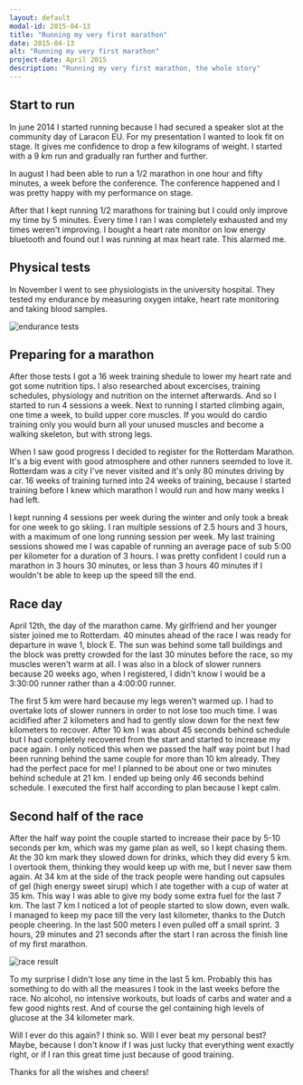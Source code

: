 ```yaml
---
layout: default
modal-id: 2015-04-13
title: "Running my very first marathon"
date: 2015-04-13
alt: "Running my very first marathon"
project-date: April 2015
description: "Running my very first marathon, the whole story"
---
```


## Start to run

In june 2014 I started running because I had secured a speaker slot at the community day of Laracon EU. For my presentation I wanted to look fit on stage. It gives me confidence to drop a few kilograms of weight. I started with a 9 km run and gradually ran further and further.

In august I had been able to run a 1/2 marathon in one hour and fifty minutes, a week before the conference. The conference happened and I was pretty happy with my performance on stage.

After that I kept running 1/2 marathons for training but I could only improve my time by 5 minutes. Every time I ran I was completely exhausted and my times weren't improving. I bought a heart rate monitor on low energy bluetooth and found out I was running at max heart rate. This alarmed me.

## Physical tests

In November I went to see physiologists in the university hospital. They tested my endurance by measuring oxygen intake, heart rate monitoring and taking blood samples.

![endurance tests](http://www.uzgent.be/nl/zorgaanbod/mdspecialismen/Centrum-voor-sportgeneeskunde/PublishingImages/Paginas/default/sport2.jpg)

## Preparing for a marathon

After those tests I got a 16 week training shedule to lower my heart rate and got some nutrition tips. I also researched about excercises, training schedules, physiology and nutrition on the internet afterwards. And so I started to run 4 sessions a week. Next to running I started climbing again, one time a week, to build upper core muscles. If you would do cardio training only you would burn all your unused muscles and become a walking skeleton, but with strong legs.

When I saw good progress I decided to register for the Rotterdam Marathon. It's a big event with good atmosphere and other runners seemded to love it. Rotterdam was a city I've never visited and it's only 80 minutes driving by car. 16 weeks of training turned into 24 weeks of training, because I started training before I knew which marathon I would run and how many weeks I had left.

I kept running 4 sessions per week during the winter and only took a break for one week to go skiing. I ran multiple sessions of 2.5 hours and 3 hours, with a maximum of one long running session per week. My last training sessions showed me I was capable of running an average pace of sub 5:00 per kilometer for a duration of 3 hours. I was pretty confident I could run a marathon in 3 hours 30 minutes, or less than 3 hours 40 minutes if I wouldn't be able to keep up the speed till the end.

## Race day

April 12th, the day of the marathon came. My girlfriend and her younger sister joined me to Rotterdam. 40 minutes ahead of the race I was ready for departure in wave 1, block E. The sun was behind some tall buildings and the block was pretty crowded for the last 30 minutes before the race, so my muscles weren't warm at all. I was also in a block of slower runners because 20 weeks ago, when I registered, I didn't know I would be a 3:30:00 runner rather than a 4:00:00 runner.

The first 5 km were hard because my legs weren't warmed up. I had to overtake lots of slower runners in order to not lose too much time. I was acidified after 2 kilometers and had to gently slow down for the next few kilometers to recover. After 10 km I was about 45 seconds behind schedule but I had completely recovered from the start and started to increase my pace again. I only noticed this when we passed the half way point but I had been running behind the same couple for more than 10 km already. They had the perfect pace for me! I planned to be about one or two minutes behind schedule at 21 km. I ended up being only 46 seconds behind schedule. I executed the first half according to plan because I kept calm.

## Second half of the race

After the half way point the couple started to increase their pace by 5-10 seconds per km, which was my game plan as well, so I kept chasing them. At the 30 km mark they slowed down for drinks, which they did every 5 km. I overtook them, thinking they would keep up with me, but I never saw them again. At 34 km at the side of the track people were handing out capsules of gel (high energy sweet sirup) which I ate together with a cup of water at 35 km. This way I was able to give my body some extra fuel for the last 7 km. The last 7 km I noticed a lot of people started to slow down, even walk. I managed to keep my pace till the very last kilometer, thanks to the Dutch people cheering. In the last 500 meters I even pulled off a small sprint. 3 hours, 29 minutes and 21 seconds after the start I ran across the finish line of my first marathon.

![race result](https://www.dropbox.com/s/exb688c93krx6e3/2015-04-13%2009.50.36.jpg?dl=1)

To my surprise I didn't lose any time in the last 5 km. Probably this has something to do with all the measures I took in the last weeks before the race. No alcohol, no intensive workouts, but loads of carbs and water and a few good nights rest. And of course the gel containing high levels of glucose at the 34 kilometer mark.

Will I ever do this again? I think so.
Will I ever beat my personal best? Maybe, because I don't know if I was just lucky that everything went exactly right, or if I ran this great time just because of good training.

Thanks for all the wishes and cheers!
